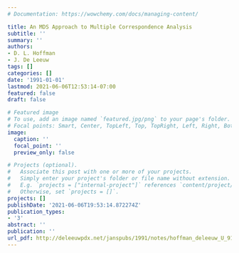 ```yaml
---
# Documentation: https://wowchemy.com/docs/managing-content/

title: An MDS Approach to Multiple Correspondence Analysis
subtitle: ''
summary: ''
authors:
- D. L. Hoffman
- J. De Leeuw
tags: []
categories: []
date: '1991-01-01'
lastmod: 2021-06-06T12:53:14-07:00
featured: false
draft: false

# Featured image
# To use, add an image named `featured.jpg/png` to your page's folder.
# Focal points: Smart, Center, TopLeft, Top, TopRight, Left, Right, BottomLeft, Bottom, BottomRight.
image:
  caption: ''
  focal_point: ''
  preview_only: false

# Projects (optional).
#   Associate this post with one or more of your projects.
#   Simply enter your project's folder or file name without extension.
#   E.g. `projects = ["internal-project"]` references `content/project/deep-learning/index.md`.
#   Otherwise, set `projects = []`.
projects: []
publishDate: '2021-06-06T19:53:14.872274Z'
publication_types:
- '3'
abstract: ''
publication: ''
url_pdf: http://deleeuwpdx.net/janspubs/1991/notes/hoffman_deleeuw_U_91.pdf
---
```

